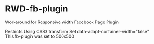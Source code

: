 # RWD-fb-plugin
Workaround for Responsive width Facebook Page Plugin
  
  Restricts
    Using CSS3 transform
    Set data-adapt-container-width="false"
    This fb-plugin was set to 500x500
